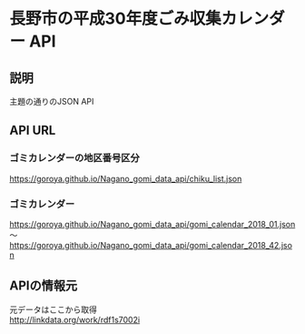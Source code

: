 # 長野市の平成30年度ごみ収集カレンダー API

## 説明

主題の通りのJSON API

## API URL 
### ゴミカレンダーの地区番号区分
https://goroya.github.io/Nagano_gomi_data_api/chiku_list.json
### ゴミカレンダー
https://goroya.github.io/Nagano_gomi_data_api/gomi_calendar_2018_01.json  
〜
https://goroya.github.io/Nagano_gomi_data_api/gomi_calendar_2018_42.json
  
## APIの情報元
元データはここから取得  
http://linkdata.org/work/rdf1s7002i